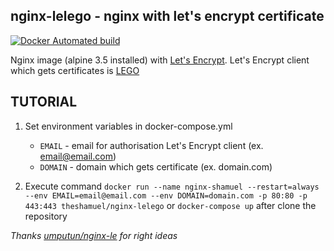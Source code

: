 ## nginx-lelego - nginx with let's encrypt certificate
[![Docker Automated build](https://img.shields.io/docker/automated/jrottenberg/ffmpeg.svg)](https://hub.docker.com/r/theshamuel/nginx-lelego)

Nginx image (alpine 3.5 installed) with [Let's Encrypt](https://letsencrypt.org "Let's Encrypt Homepage").
Let's Encrypt client which gets certificates is [LEGO](https://github.com/xenolf/lego "GitHub repository")

## TUTORIAL

1. Set environment variables in docker-compose.yml
   * `EMAIL` - email for authorisation Let's Encrypt client (ex. email@email.com)
   * `DOMAIN` - domain which gets certificate (ex. domain.com)
   
2. Execute command `docker run --name nginx-shamuel --restart=always --env EMAIL=email@email.com --env DOMAIN=domain.com -p 80:80 -p 443:443 theshamuel/nginx-lelego` or `docker-compose up` after clone the repository

_Thanks [umputun/nginx-le](https://github.com/umputun/nginx-le) for right ideas_
